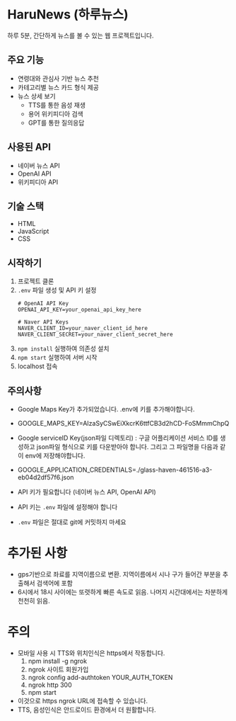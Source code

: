 # HaruNews (하루뉴스)

하루 5분, 간단하게 뉴스를 볼 수 있는 웹 프로젝트입니다.

## 주요 기능

- 연령대와 관심사 기반 뉴스 추천
- 카테고리별 뉴스 카드 형식 제공
- 뉴스 상세 보기
  - TTS를 통한 음성 재생
  - 용어 위키피디아 검색
  - GPT를 통한 질의응답

## 사용된 API

- 네이버 뉴스 API
- OpenAI API
- 위키피디아 API

## 기술 스택

- HTML
- JavaScript
- CSS

## 시작하기

1. 프로젝트 클론
2. `.env` 파일 생성 및 API 키 설정
   ```
   # OpenAI API Key
   OPENAI_API_KEY=your_openai_api_key_here

   # Naver API Keys
   NAVER_CLIENT_ID=your_naver_client_id_here
   NAVER_CLIENT_SECRET=your_naver_client_secret_here
   ```
3. `npm install` 실행하여 의존성 설치
4. `npm start` 실행하여 서버 시작
5. localhost 접속

## 주의사항
- Google Maps Key가 추가되었습니다. .env에 키를 추가해야합니다.
- GOOGLE_MAPS_KEY=AIzaSyCSwEiXkcrK6ttfCB3d2hCD-FoSMmmChpQ

- Google serviceID Key(json파일 디렉토리) : 구글 어플리케이션 서비스 ID를 생성하고 json파일 형식으로 키를 다운받아야 합니다. 그리고 그 파일명을 다음과 같이 env에 저장해야합니다.
- GOOGLE_APPLICATION_CREDENTIALS=./glass-haven-461516-a3-eb04d2df57f6.json


- API 키가 필요합니다 (네이버 뉴스 API, OpenAI API)
- API 키는 `.env` 파일에 설정해야 합니다
- `.env` 파일은 절대로 git에 커밋하지 마세요

# 추가된 사항
- gps기반으로 좌료를 지역이름으로 변환. 지역이름에서 시나 구가 들어간 부분을 추출해서 검색어에 포함
- 6시에서 18시 사이에는 또렷하게 빠른 속도로 읽음. 나머지 시간대에서는 차분하게 천천히 읽음.

# 주의
- 모바일 사용 시 TTS와 위치인식은 https에서 작동합니다.
    1. npm install -g ngrok
    2. ngrok 사이트 회원가입
    3. ngrok config add-authtoken YOUR_AUTH_TOKEN
    4. ngrok http 300
    5. npm start
- 이것으로 https ngrok URL에 접속할 수 있습니다.
- TTS, 음성인식은 안드로이드 환경에서 더 원활합니다.